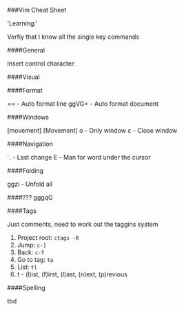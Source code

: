 ###Vim Cheat Sheet

'Learning:'

Verfiy that I know all the single key commands

####General

Insert control character: <c-v><c-w>

####Visual


####Format


==  - Auto format line
ggVG=  - Auto format document

####Windows 

<c-w>[movement]
<c-w>[Movement]
<c-w>o  - Only window
<c-w>c  - Close window

####Navigation

`.  - Last change
E   - Man for word under the cursor

####Folding

ggzi - Unfold all

####???
gggqG

####Tags

Just comments, need to work out the taggins system

1. Project root: `ctags -R`  
1. Jump: `c-]`
1. Back: `c-T`
1. Go to tag: `ta`
1. List: `tl`
1. t - (l)ist, (f)irst, (l)ast, (n)ext, (p)revious


####Spelling

tbd



